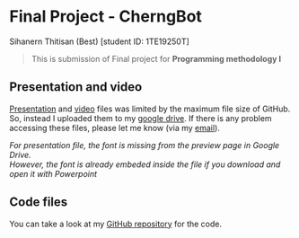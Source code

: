 # Final Project - CherngBot

Sihanern Thitisan (Best) [student ID: 1TE19250T]
> This is submission of Final project for **Programming methodology I**

## Presentation and video

[Presentation](https://drive.google.com/file/d/1NzPMBYzkLNE4eMVxigweLxzwSPdInzYp/view?usp=sharing) and [video](https://drive.google.com/file/d/1tMfVfEvMBNvLaxX5bnqKtUCA83QyDEl3/view?usp=sharing) files was limited by the maximum file size of GitHub.  
So, instead I uploaded them to my [google drive](https://drive.google.com/drive/folders/1Kipgp0WiDwwuUWhFbIZR12t9lgJuEq9A?usp=sharing). If there is any problem accessing these files, please let me know (via my [email](mailto:sihanern.thitisan.593@s.kyushu-u.ac.jp)).

*For presentation file, the font is missing from the preview page in Google Drive.  
However, the font is already embeded inside the file if you download and open it with Powerpoint*

## Code files

You can take a look at my [GitHub repository](https://github.com/best4281/cherng-bot) for the code.

